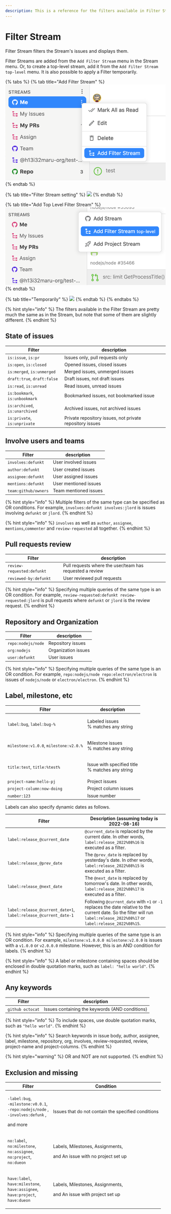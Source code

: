 ```yaml
---
description: This is a reference for the filters available in Filter Stream.
---
```


# Filter Stream

Filter Stream filters the Stream's issues and displays them.

Filter Streams are added from the `Add Filter Stream` menu in the Stream menu. Or, to create a top-level stream, add it from the `Add Filter Stream top-level` menu. It is also possible to apply a Filter temporarily.

{% tabs %}
{% tab title="Add Filter Stream" %}
![](../.gitbook/assets/add-filter-stream.png)
{% endtab %}

{% tab title="Filter Stream setting" %}
![](../.gitbook/assets/10\_filter\_stream2.png)
{% endtab %}

{% tab title="Add Top Level Filter Stream" %}
![](../.gitbook/assets/add-filter-stream-top.png)
{% endtab %}

{% tab title="Temporarily" %}
![](../.gitbook/assets/10\_filter\_stream4.png)
{% endtab %}
{% endtabs %}

{% hint style="info" %}
The filters available in the Filter Stream are pretty much the same as in the Stream, but note that some of them are slightly different.
{% endhint %}

## State of issues <a href="#state" id="state"></a>

| Filter                         | description                                              |
| ------------------------------ | -------------------------------------------------------- |
| `is:issue`, `is:pr`            | Issues only, pull requests only                          |
| `is:open`, `is:closed`         | Opened issues, closed issues                             |
| `is:merged`, `is:unmerged`     | Merged issues, unmerged issues                           |
| `draft:true`, `draft:false`    | Draft issues, not draft issue‌s                          |
| `is:read`, `is:unread`         | Read issues, unread issues                               |
| `is:bookmark`, `is:unbookmark` | Bookmarked issues, not bookmarked issue                  |
| `is:archived`, `is:unarchived` | Archived issues, not archived issues                     |
| `is:private`, `is:unprivate`   | Private repository issues, not private repository issues |

## Involve users and teams <a href="#involves" id="involves"></a>

| Filter               | description           |
| -------------------- | --------------------- |
| `involves:defunkt`   | User involved issues  |
| `author:defunkt`     | User created issues   |
| `assignee:defunkt`   | User assigned issues  |
| `mentions:defunkt`   | User mentioned issues |
| `team:github/owners` | Team mentioned issues |

{% hint style="info" %}
Multiple filters of the same type can be specified as OR conditions. For example, `involves:defunkt involves:jlord` is issues involving `defunkt` or `jlord`.
{% endhint %}

{% hint style="info" %}
`involves` as well as `author`, `assignee`, `mentions`,`commenter` and `review-requested` all together.‌
{% endhint %}

## Pull requests review <a href="#review" id="review"></a>

| Filter                     | description                                              |
| -------------------------- | -------------------------------------------------------- |
| `review-requested:defunkt` | Pull requests where the user/team has requested a review |
| `reviewed-by:defunkt`      | User reviewed pull requests                              |

{% hint style="info" %}
Specifying multiple queries of the same type is an OR condition. For example, `review-requested:defunkt review-requested:jlord` is pull requests where `defunkt` or `jlord` is the review request.
{% endhint %}

## Repository and Organization <a href="#repo" id="repo"></a>

| Filter             | description         |
| ------------------ | ------------------- |
| `repo:nodejs/node` | Repository issues   |
| `org:nodejs`       | Organization issues |
| `user:defunkt`     | User issues         |

{% hint style="info" %}
Specifying multiple queries of the same type is an OR condition. For example, `repo:nodejs/node repo:electron/electron` is issues of `nodejs/node` or `electron/electron`.
{% endhint %}

## Label, milestone, etc <a href="#label" id="label"></a>

| Filter                                 | description                                               |
| -------------------------------------- | --------------------------------------------------------- |
| `label:bug`, `label:bug-%`             | <p>Labeled issues<br>% matches any string</p>             |
| `milestone:v1.0.0`, `milestone:v2.0.%` | <p>Milestone issues<br>% matches any string</p>           |
| `title:test`, `title:%test%`           | <p>Issue with specified title<br>% matches any string</p> |
| `project-name:hello-pj`                | Project issues                                            |
| `project-column:now-doing`             | Project column issues                                     |
| `number:123`                           | Issue number                                              |

Labels can also specify dynamic dates as follows.

| Filter                                                           | Description (assuming today is 2022-08-16)                                                                                                                                   |
| ---------------------------------------------------------------- | ---------------------------------------------------------------------------------------------------------------------------------------------------------------------------- |
| `label:release_@current_date`                                    | `@current_date` is replaced by the current date. In other words, `label:release_2022%08%16` is executed as a filter.                                                         |
| `label:release_@prev_date`                                       | The `@prev_date` is replaced by yesterday's date. In other words, `label:release_2022%08%15` is executed as a filter.                                                        |
| `label:release_@next_date`                                       | The `@next_date` is replaced by tomorrow's date. In other words, `label:release_2022%08%17` is executed as a filter.                                                         |
| `label:release_@current_date+1`, `label:release_@current_date-1` | Following `@current_date` with `+1` or `-1` replaces the date relative to the current date. So the filter will run `label:release_2022%08%17` or `label:release_2022%08%15`. |



{% hint style="info" %}
Specifying multiple queries of the same type is an OR condition. For example, `milestone:v1.0.0.0 milestone:v2.0.0` is issues with a `v1.0.0` or `v2.0.0.0` milestone. However, this is an AND condition for labels.
{% endhint %}

{% hint style="info" %}
A label or milestone containing spaces should be enclosed in double quotation marks, such as `label: "hello world"`.
{% endhint %}

## Any keywords <a href="#keyword" id="keyword"></a>

| Filter           | description                                     |
| ---------------- | ----------------------------------------------- |
| `github octocat` | Issues containing the keywords (AND conditions) |

{% hint style="info" %}
To include spaces, use double quotation marks, such as `"hello world"`.
{% endhint %}

{% hint style="info" %}
Search keywords in issue body, author, assignee, label, milestone, repository, org, involves, review-requested, review, project-name and project-columns.
{% endhint %}

{% hint style="warning" %}
OR and NOT are not supported.
{% endhint %}

## Exclusion and missing <a href="#exclude" id="exclude"></a>

| Filter                                                                                                                                                    | Condition                                                                          |
| --------------------------------------------------------------------------------------------------------------------------------------------------------- | ---------------------------------------------------------------------------------- |
| <p><code>-label:bug</code>,<br><code>-milestone:v0.0.1</code>, <br><code>-repo:nodejs/node</code> ,<br><code>-involves:defunk</code> ,</p><p>and more</p> | Issues that do not contain the specified conditions                                |
| <p><code>no:label</code>,<br><code>no:milestone</code>,<br><code>no:assignee</code>,<br><code>no:project</code>,<br><code>no:dueon</code></p>             | <p>Labels, Milestones, Assignments, </p><p>and An issue with no project set up</p> |
| <p><code>have:label</code>,<br><code>have:milestone</code>,<br><code>have:assignee</code>,<br><code>have:project</code>,<br><code>have:dueon</code></p>   | <p>Labels, Milestones, Assignments, </p><p>and An issue with project set up</p>    |

